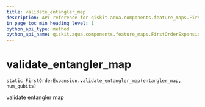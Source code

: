 ```yaml
---
title: validate_entangler_map
description: API reference for qiskit.aqua.components.feature_maps.FirstOrderExpansion.validate_entangler_map
in_page_toc_min_heading_level: 1
python_api_type: method
python_api_name: qiskit.aqua.components.feature_maps.FirstOrderExpansion.validate_entangler_map
---
```


# validate\_entangler\_map

<span id="qiskit.aqua.components.feature_maps.FirstOrderExpansion.validate_entangler_map" />

`static FirstOrderExpansion.validate_entangler_map(entangler_map, num_qubits)`

validate entangler map

